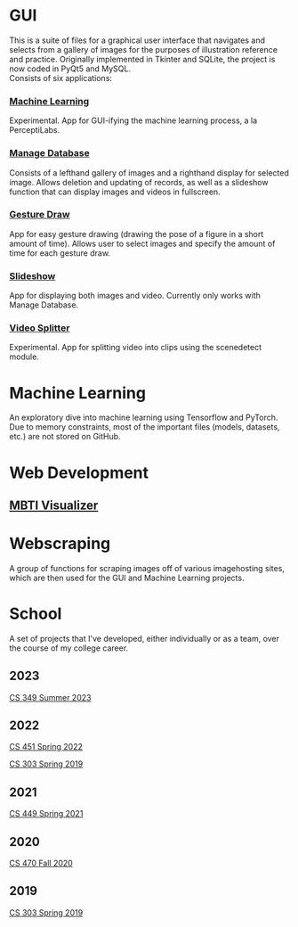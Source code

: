 # GUI
This is a suite of files for a graphical user interface that navigates and selects from a gallery of images for the purposes of illustration reference and practice. Originally implemented in Tkinter and SQLite, the project is now coded in PyQt5 and MySQL.\
Consists of six applications:
### [Machine Learning](https://github.com/users/emcfar97/projects/5)
Experimental. App for GUI-ifying the machine learning process, a la PerceptiLabs.
### [Manage Database](https://github.com/users/emcfar97/projects/4)
Consists of a lefthand gallery of images and a righthand display for selected image. Allows deletion and updating of records, as well as a slideshow function that can display images and videos in fullscreen. 
### [Gesture Draw](https://github.com/users/emcfar97/projects/9)
App for easy gesture drawing (drawing the pose of a figure in a short amount of time). Allows user to select images and specify the amount of time for each gesture draw.
### [Slideshow](https://github.com/users/emcfar97/projects/8)
App for displaying both images and video. Currently only works with Manage Database.
### [Video Splitter](https://github.com/users/emcfar97/projects/3)
Experimental. App for splitting video into clips using the scenedetect module.
# Machine Learning
An exploratory dive into machine learning using Tensorflow and PyTorch. Due to memory constraints, most of the important files (models, datasets, etc.) are not stored on GitHub.
# Web Development
## [MBTI Visualizer](https://github.com/users/emcfar97/projects/3)
# Webscraping
A group of functions for scraping images off of various imagehosting sites, which are then used for the GUI and Machine Learning projects.
# School
A set of projects that I've developed, either individually or as a team, over the course of my college career.
## 2023
[CS 349 Summer 2023](https://github.com/emcfar97/CS-349-Summer-2023)
## 2022
[CS 451 Spring 2022](https://github.com/CS451-Commerce-Bank-Webpage/CommerceBankApp)

[CS 303 Spring 2019](https://github.com/Rayos1/Morse-Code-Decoder)
## 2021
[CS 449 Spring 2021](https://github.com/Rayos1/CS-449-Spring-2021)
## 2020
[CS 470 Fall 2020](https://github.com/Rayos1/CS-470-Fall-2020)
## 2019
[CS 303 Spring 2019](https://github.com/Rayos1/Library-Employees)
